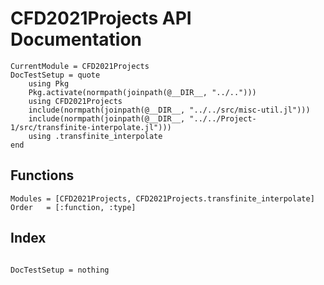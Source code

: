 # CFD2021Projects API Documentation

```@meta
CurrentModule = CFD2021Projects
DocTestSetup = quote
    using Pkg
    Pkg.activate(normpath(joinpath(@__DIR__, "../..")))
    using CFD2021Projects
    include(normpath(joinpath(@__DIR__, "../../src/misc-util.jl")))
    include(normpath(joinpath(@__DIR__, "../../Project-1/src/transfinite-interpolate.jl")))
    using .transfinite_interpolate
end
```

## Functions

```@autodocs
Modules = [CFD2021Projects, CFD2021Projects.transfinite_interpolate]
Order   = [:function, :type]
```

## Index

```@index
```

```@meta
DocTestSetup = nothing
```
